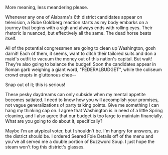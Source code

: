 More meaning, less meandering please.

Whenever any one of Alabama's 6th district candidates appear on television, a Rube Goldberg reaction starts as my body embarks on a journey that begins with a sigh and always ends with rolling eyes. Their rhetoric is nuanced, but effectively all the same. The dead horse beats itself.

All of the potential congressmen are going to clean up Washington, gosh darnit! Each of them, it seems, want to ditch their tailored suits and don a maid's outfit to vacuum the money out of this nation's capital. But wait! They're also going to balance the budget! Soon the candidates appear in Roman garb weighing a giant word, "FEDERALBUDGET", while the coliseum crowd erupts in gluttonous chee--

Snap out of it; this is serious!

These pesky daydreams can only subside when my mental appetite becomes satiated. I need to know how you will accomplish your promises, not vague generalizations of party talking points. Give me something I can hang my thinking cap on. I agree that Washington is in need of a little Spring cleaning, and I also agree that our budget is too large to maintain financially. What are you going to do about it, specifically?

Maybe I'm an atypical voter, but I shouldn't be. I'm hungry for answers, as the district should be. I ordered Seared Foie Details off of the menu and you've all served me a double portion of Buzzword Soup. I just hope the steam won't fog this district's glasses.